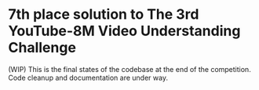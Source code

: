 # 7th place solution to The 3rd YouTube-8M Video Understanding Challenge

(WIP) This is the final states of the codebase at the end of the competition. Code cleanup and documentation are under way.
